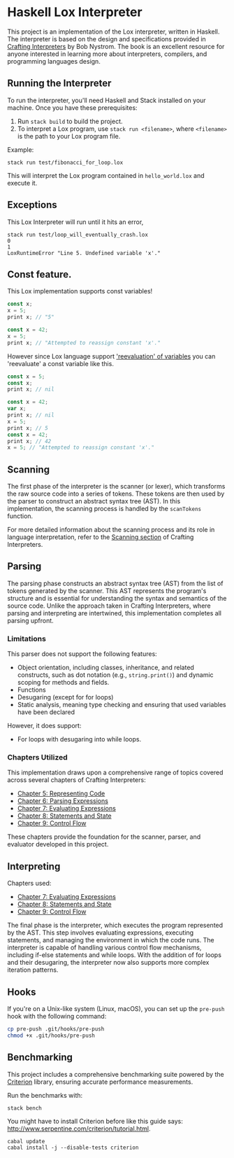 # Haskell Lox Interpreter

This project is an implementation of the Lox interpreter, written in Haskell. The interpreter is based on the design and specifications provided in [Crafting Interpreters](https://craftinginterpreters.com/) by Bob Nystrom. The book is an excellent resource for anyone interested in learning more about interpreters, compilers, and programming languages design.

## Running the Interpreter

To run the interpreter, you'll need Haskell and Stack installed on your machine. Once you have these prerequisites:

1. Run `stack build` to build the project.
2. To interpret a Lox program, use `stack run <filename>`, where `<filename>` is the path to your Lox program file.

Example:
```shell
stack run test/fibonacci_for_loop.lox
```

This will interpret the Lox program contained in `hello_world.lox` and execute it.

## Exceptions

This Lox Interpreter will run until it hits an error, 

```shell
stack run test/loop_will_eventually_crash.lox
0
1
LoxRuntimeError "Line 5. Undefined variable 'x'."
```

## Const feature.

This Lox implementation supports const variables!

```javascript
const x;
x = 5;
print x; // "5"
```

```javascript
const x = 42;
x = 5;
print x; // "Attempted to reassign constant 'x'."
```

However since Lox language support ['reevaluation' of variables](https://craftinginterpreters.com/statements-and-state.html#environments) you can 'reevaluate' a const variable like this.

```javascript
const x = 5;
const x;
print x; // nil
```

```javascript
const x = 42;
var x;
print x; // nil
x = 5;
print x; // 5
const x = 42;
print x; // 42
x = 5; // "Attempted to reassign constant 'x'."
```

## Scanning

The first phase of the interpreter is the scanner (or lexer), which transforms the raw source code into a series of tokens. These tokens are then used by the parser to construct an abstract syntax tree (AST). In this implementation, the scanning process is handled by the `scanTokens` function.

For more detailed information about the scanning process and its role in language interpretation, refer to the [Scanning section](https://craftinginterpreters.com/scanning.html) of Crafting Interpreters.

## Parsing

The parsing phase constructs an abstract syntax tree (AST) from the list of tokens generated by the scanner. This AST represents the program's structure and is essential for understanding the syntax and semantics of the source code. Unlike the approach taken in Crafting Interpreters, where parsing and interpreting are intertwined, this implementation completes all parsing upfront.

### Limitations

This parser does not support the following features:

- Object orientation, including classes, inheritance, and related constructs, such as dot notation (e.g., `string.print()`) and dynamic scoping for methods and fields.
- Functions
- Desugaring (except for for loops)
- Static analysis, meaning type checking and ensuring that used variables have been declared

However, it does support:
- For loops with desugaring into while loops.

### Chapters Utilized

This implementation draws upon a comprehensive range of topics covered across several chapters of Crafting Interpreters:

- [Chapter 5: Representing Code](https://craftinginterpreters.com/representing-code.html)
- [Chapter 6: Parsing Expressions](https://craftinginterpreters.com/parsing-expressions.html#recursive-descent-parsing)
- [Chapter 7: Evaluating Expressions](https://craftinginterpreters.com/evaluating-expressions.html)
- [Chapter 8: Statements and State](https://craftinginterpreters.com/statements-and-state.html)
- [Chapter 9: Control Flow](https://craftinginterpreters.com/control-flow.html)

These chapters provide the foundation for the scanner, parser, and evaluator developed in this project.

## Interpreting

Chapters used:
- [Chapter 7: Evaluating Expressions](https://craftinginterpreters.com/evaluating-expressions.html)
- [Chapter 8: Statements and State](https://craftinginterpreters.com/statements-and-state.html)
- [Chapter 9: Control Flow](https://craftinginterpreters.com/control-flow.html)

The final phase is the interpreter, which executes the program represented by the AST. This step involves evaluating expressions, executing statements, and managing the environment in which the code runs. The interpreter is capable of handling various control flow mechanisms, including if-else statements and while loops. With the addition of for loops and their desugaring, the interpreter now also supports more complex iteration patterns.

## Hooks

If you're on a Unix-like system (Linux, macOS), you can set up the `pre-push` hook with the following command:

```bash
cp pre-push .git/hooks/pre-push
chmod +x .git/hooks/pre-push
```

## Benchmarking

This project includes a comprehensive benchmarking suite powered by the [Criterion](http://hackage.haskell.org/package/criterion) library, ensuring accurate performance measurements.

Run the benchmarks with:
```shell
stack bench
```

You might have to install Criterion before like this guide says: http://www.serpentine.com/criterion/tutorial.html.
```shell
cabal update
cabal install -j --disable-tests criterion
```
